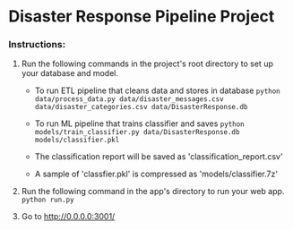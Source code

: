 # Disaster Response Pipeline Project

### Instructions:
1. Run the following commands in the project's root directory to set up your database and model.

    - To run ETL pipeline that cleans data and stores in database
        `python data/process_data.py data/disaster_messages.csv data/disaster_categories.csv data/DisasterResponse.db`


    - To run ML pipeline that trains classifier and saves
        `python models/train_classifier.py data/DisasterResponse.db models/classifier.pkl`

	- The classification report will be saved as 'classification_report.csv'
	- A sample of 'classfier.pkl' is compressed as 'models/classifier.7z' 

2. Run the following command in the app's directory to run your web app.
    `python run.py`

3. Go to http://0.0.0.0:3001/
